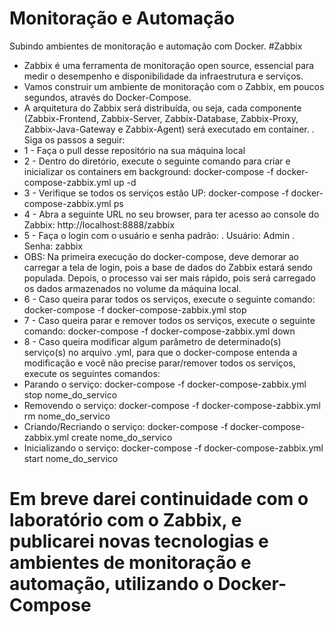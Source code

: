 # Monitoração e Automação
Subindo ambientes de monitoração e automação com Docker.
#Zabbix
- Zabbix é uma ferramenta de monitoração open source, essencial para medir o desempenho e disponibilidade da infraestrutura e serviços.
- Vamos construir um ambiente de monitoração com o Zabbix, em poucos segundos, através do Docker-Compose.
- A arquitetura do Zabbix será distribuída, ou seja, cada componente (Zabbix-Frontend, Zabbix-Server, Zabbix-Database, Zabbix-Proxy, Zabbix-Java-Gateway e Zabbix-Agent) será executado em container. . Siga os passos a seguir:
- 1 - Faça o pull desse repositório na sua máquina local
- 2 - Dentro do diretório, execute o seguinte comando para criar e inicializar os containers em background: docker-compose -f docker-compose-zabbix.yml up -d
- 3 - Verifique se todos os serviços estão UP: docker-compose -f docker-compose-zabbix.yml ps
- 4 - Abra a seguinte URL no seu browser, para ter acesso ao console do Zabbix: http://localhost:8888/zabbix
- 5 - Faça o login com o usuário e senha padrão: . Usuário: Admin . Senha: zabbix
- OBS: Na primeira execução do docker-compose, deve demorar ao carregar a tela de login, pois a base de dados do Zabbix estará sendo populada. Depois, o processo vai ser mais rápido, pois será carregado os dados armazenados no volume da máquina local.
- 6 - Caso queira parar todos os serviços, execute o seguinte comando: docker-compose -f docker-compose-zabbix.yml stop
- 7 - Caso queira parar e remover todos os serviços, execute o seguinte comando: docker-compose -f docker-compose-zabbix.yml down
- 8 - Caso queira modificar algum parâmetro de determinado(s) serviço(s) no arquivo .yml, para que o docker-compose entenda a modificação e você não precise parar/remover todos os serviços, execute os seguintes comandos:
- Parando o serviço: docker-compose -f docker-compose-zabbix.yml stop nome_do_servico
- Removendo o serviço: docker-compose -f docker-compose-zabbix.yml rm nome_do_servico
- Criando/Recriando o serviço: docker-compose -f docker-compose-zabbix.yml create nome_do_servico
- Inicializando o serviço: docker-compose -f docker-compose-zabbix.yml start nome_do_servico
# Em breve darei continuidade com o laboratório com o Zabbix, e publicarei novas tecnologias e ambientes de monitoração e automação, utilizando o Docker-Compose
